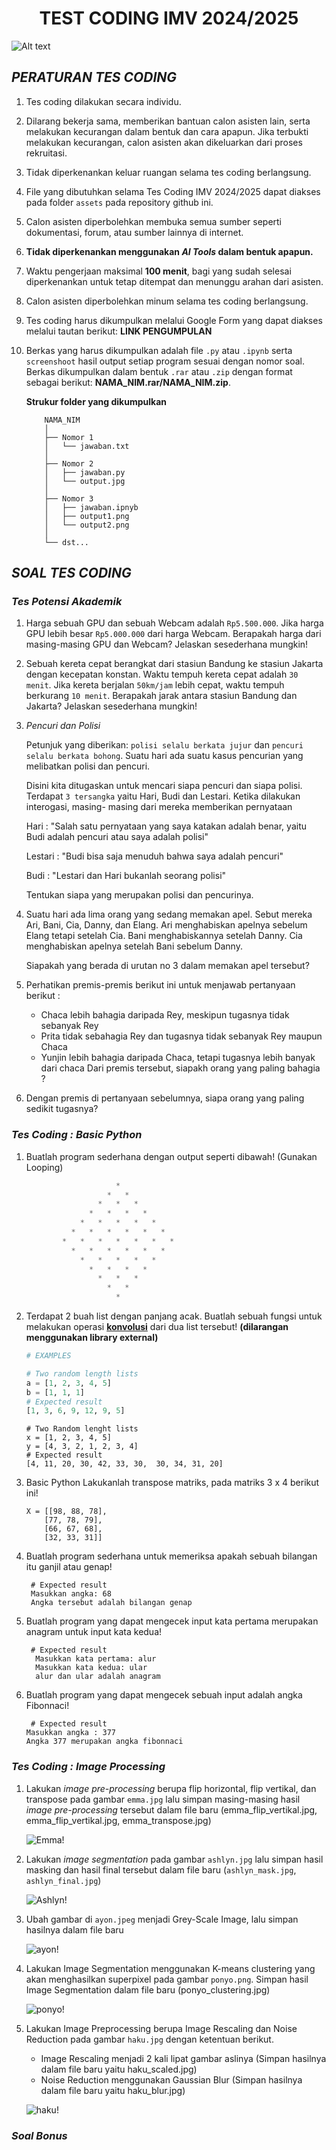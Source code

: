 <h1 style=" text-align: center; font-weight: bold;">TEST CODING IMV 2024/2025</h1>

<img title="a title" alt="Alt text" src="display/banner.png">

## ***PERATURAN TES CODING***

1. Tes coding dilakukan secara individu.
2. Dilarang bekerja sama, memberikan bantuan calon asisten lain, serta melakukan kecurangan dalam bentuk dan cara apapun. Jika terbukti melakukan kecurangan, calon asisten akan dikeluarkan dari proses rekruitasi.
3. Tidak diperkenankan keluar ruangan selama tes coding berlangsung.
4. File yang dibutuhkan selama Tes Coding IMV 2024/2025 dapat diakses pada folder `assets` pada repository github ini.
5. Calon asisten diperbolehkan membuka semua sumber seperti dokumentasi, forum, atau sumber lainnya di internet.
6. **Tidak diperkenankan menggunakan ***AI Tools*** dalam bentuk apapun.**
7. Waktu pengerjaan maksimal **100 menit**, bagi yang sudah selesai diperkenankan untuk tetap ditempat dan menunggu arahan dari asisten.
8. Calon asisten diperbolehkan minum selama tes coding berlangsung.
9. Tes coding harus dikumpulkan melalui Google Form yang dapat diakses melalui tautan berikut: **LINK PENGUMPULAN**
10. Berkas yang harus dikumpulkan adalah file `.py` atau `.ipynb` serta `screenshoot` hasil output setiap program sesuai dengan nomor soal. Berkas dikumpulkan dalam bentuk `.rar` atau `.zip` dengan format sebagai berikut: **NAMA_NIM.rar/NAMA_NIM.zip**.

    **Strukur folder yang dikumpulkan**
    ```
        NAMA_NIM
        │
        ├── Nomor 1
        │   └── jawaban.txt
        │
        ├── Nomor 2
        │   ├── jawaban.py
        │   └── output.jpg
        │
        ├── Nomor 3
        │   ├── jawaban.ipnyb
        │   ├── output1.png
        │   └── output2.png
        │
        └── dst...
    ```

## ***SOAL TES CODING***

### ***Tes Potensi Akademik***

1. Harga sebuah GPU dan sebuah Webcam adalah `Rp5.500.000`. Jika harga GPU lebih besar `Rp5.000.000` dari harga Webcam. Berapakah harga dari masing-masing GPU dan Webcam? Jelaskan sesederhana mungkin!

2. Sebuah kereta cepat berangkat dari stasiun Bandung ke stasiun Jakarta dengan kecepatan konstan. Waktu tempuh kereta cepat adalah `30 menit`. Jika kereta berjalan `50km/jam` lebih cepat, waktu tempuh berkurang `10 menit`. Berapakah jarak antara stasiun Bandung dan Jakarta? Jelaskan sesederhana mungkin!

3. *Pencuri dan Polisi*

    Petunjuk yang diberikan: `polisi selalu berkata jujur` dan `pencuri selalu berkata bohong`. Suatu hari ada suatu kasus pencurian yang melibatkan polisi dan pencuri. 

    Disini kita ditugaskan untuk mencari siapa pencuri dan siapa polisi. Terdapat `3 tersangka` yaitu Hari, Budi dan Lestari. 
    Ketika dilakukan interogasi, masing- masing dari mereka memberikan pernyataan 

    Hari : "Salah satu pernyataan yang saya katakan adalah benar, yaitu Budi adalah pencuri atau saya adalah polisi" 

    Lestari : "Budi bisa saja menuduh bahwa saya adalah pencuri" 

    Budi : "Lestari dan Hari bukanlah seorang polisi" 

    Tentukan siapa yang merupakan polisi dan pencurinya.

4. Suatu hari ada lima orang yang sedang memakan apel. Sebut mereka Ari, Bani, Cia, Danny, dan Elang. Ari menghabiskan apelnya sebelum Elang tetapi setelah Cia. Bani menghabiskannya setelah Danny. Cia menghabiskan apelnya setelah Bani sebelum Danny. 

    Siapakah yang berada di urutan no 3 dalam memakan apel tersebut? 

5. Perhatikan premis-premis berikut ini untuk menjawab pertanyaan berikut :
    - Chaca lebih bahagia daripada Rey, meskipun tugasnya tidak sebanyak Rey
    - Prita tidak sebahagia Rey dan tugasnya tidak sebanyak Rey maupun Chaca
    - Yunjin lebih bahagia daripada Chaca, tetapi tugasnya lebih banyak dari chaca
  Dari premis tersebut, siapakh orang yang paling bahagia ?

6. Dengan premis di pertanyaan sebelumnya, siapa orang yang paling sedikit tugasnya?

### ***Tes Coding : Basic Python***

1. Buatlah program sederhana dengan output seperti dibawah! (Gunakan Looping)

    ```python
                        *   
                      *   *   
                    *   *   *   
                  *   *   *   *   
                *   *   *   *   *   
              *   *   *   *   *   *   
            *   *   *   *   *   *   *   
              *   *   *   *   *   *   
                *   *   *   *   *   
                  *   *   *   *   
                    *   *   *   
                      *   *   
                        *   
    ```

2. Terdapat 2 buah list dengan panjang acak. Buatlah sebuah fungsi untuk melakukan operasi [**konvolusi**](https://en.wikipedia.org/wiki/Convolution) dari dua list tersebut! **(dilarangan menggunakan library external)**

    ```python
    # EXAMPLES

    # Two random length lists
    a = [1, 2, 3, 4, 5]
    b = [1, 1, 1]
    # Expected result
    [1, 3, 6, 9, 12, 9, 5]

    `````
    `````
    # Two Random lenght lists
    x = [1, 2, 3, 4, 5]
    y = [4, 3, 2, 1, 2, 3, 4]
    # Expected result
    [4, 11, 20, 30, 42, 33, 30,  30, 34, 31, 20]
    `````

3. Basic Python 
Lakukanlah transpose matriks, pada matriks 3 x 4 berikut ini!
    ```
    X = [[98, 88, 78],
        [77, 78, 79],
        [66, 67, 68],
        [32, 33, 31]] 
    ```

4. Buatlah program sederhana untuk memeriksa apakah sebuah bilangan itu ganjil atau genap!
    ```
     # Expected result
     Masukkan angka: 68
     Angka tersebut adalah bilangan genap

5. Buatlah program yang dapat mengecek  input kata pertama merupakan anagram untuk input kata kedua!
    ```
     # Expected result
      Masukkan kata pertama: alur
      Masukkan kata kedua: ular
      alur dan ular adalah anagram

6. Buatlah program yang dapat mengecek sebuah input adalah angka Fibonnaci!
    ```
     # Expected result
    Masukkan angka : 377
    Angka 377 merupakan angka fibonnaci

### ***Tes Coding : Image Processing***

1. Lakukan *image pre-processing* berupa flip horizontal, flip vertikal, dan transpose pada gambar `emma.jpg` lalu simpan masing-masing hasil *image pre-processing* tersebut dalam file baru (emma_flip_vertikal.jpg, emma_flip_vertikal.jpg, emma_transpose.jpg) 

    ![Emma!](/display/emma_preprocessing.jpg "Emma")

2. Lakukan *image segmentation* pada gambar `ashlyn.jpg` lalu simpan hasil masking dan hasil final tersebut dalam file baru (`ashlyn_mask.jpg`, `ashlyn_final.jpg`)

    ![Ashlyn!](/display/ashlyn_segmentation.jpg "Ashlyn")

3. Ubah gambar di `ayon.jpeg` menjadi Grey-Scale Image, lalu simpan hasilnya dalam file baru 

   ![ayon!](/display/result_ayon.png "Ayon")

4. Lakukan Image Segmentation menggunakan K-means clustering yang akan menghasilkan superpixel pada gambar `ponyo.png`. Simpan hasil Image Segmentation dalam file baru (ponyo_clustering.jpg)

   ![ponyo!](/display/ponyo_segmentation.png "Ponyo")

5. Lakukan Image Preprocessing berupa Image Rescaling dan Noise Reduction pada gambar `haku.jpg` dengan ketentuan berikut.
    - Image Rescaling menjadi 2 kali lipat gambar aslinya (Simpan hasilnya dalam file baru yaitu haku_scaled.jpg)
    - Noise Reduction menggunakan Gaussian Blur (Simpan hasilnya dalam file baru yaitu haku_blur.jpg)

   ![haku!](/display/haku_preprocessing.png "Haku")


### ***Soal Bonus***

